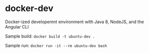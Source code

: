 # docker-dev
Docker-ized developemnt environment with Java 8, NodeJS, and the Angular CLI

Sample build:
`docker build -t ubuntu-dev .`

Sample run:
`docker run -it --rm ubuntu-dev bash`
